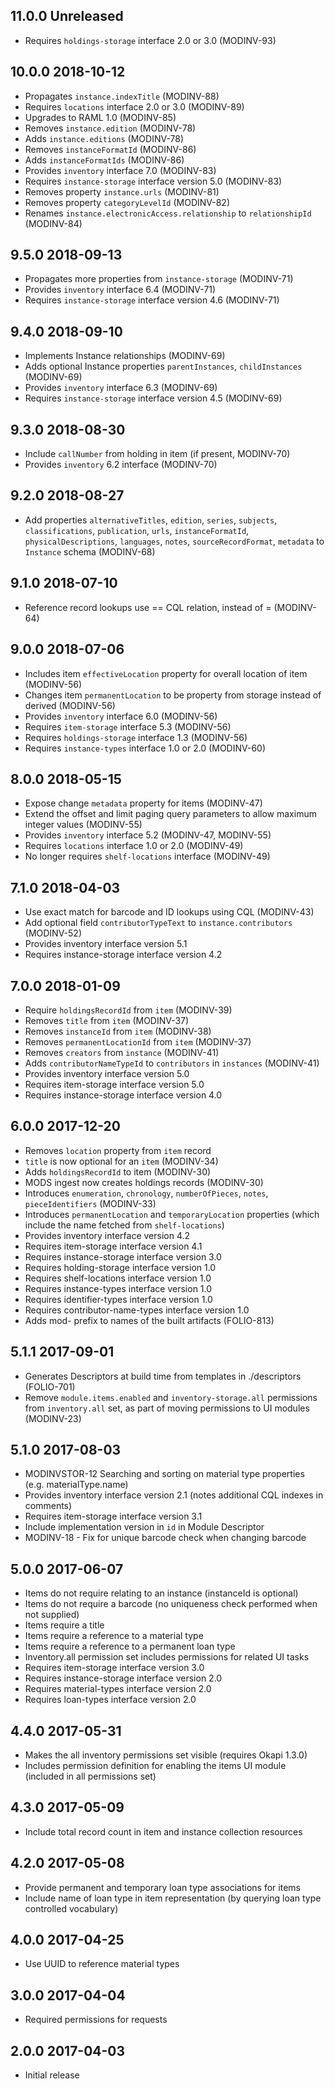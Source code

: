 ## 11.0.0 Unreleased

* Requires `holdings-storage` interface 2.0 or 3.0 (MODINV-93)

## 10.0.0 2018-10-12

* Propagates `instance.indexTitle` (MODINV-88)
* Requires `locations` interface 2.0 or 3.0 (MODINV-89)
* Upgrades to RAML 1.0 (MODINV-85)
* Removes `instance.edition` (MODINV-78)
* Adds `instance.editions` (MODINV-78)
* Removes `instanceFormatId` (MODINV-86)
* Adds `instanceFormatIds` (MODINV-86)
* Provides `inventory` interface 7.0 (MODINV-83)
* Requires `instance-storage` interface version 5.0 (MODINV-83)
* Removes property `instance.urls` (MODINV-81)
* Removes property `categoryLevelId` (MODINV-82)
* Renames `instance.electronicAccess.relationship` to `relationshipId` (MODINV-84)

## 9.5.0 2018-09-13

* Propagates more properties from `instance-storage` (MODINV-71)
* Provides `inventory` interface 6.4 (MODINV-71)
* Requires `instance-storage` interface version 4.6 (MODINV-71)

## 9.4.0 2018-09-10

* Implements Instance relationships (MODINV-69)
* Adds optional Instance properties `parentInstances`, `childInstances` (MODINV-69)
* Provides `inventory` interface 6.3 (MODINV-69)
* Requires `instance-storage` interface version 4.5 (MODINV-69)

## 9.3.0 2018-08-30

* Include `callNumber` from holding in item (if present, MODINV-70)
* Provides `inventory` 6.2 interface (MODINV-70)

## 9.2.0 2018-08-27

* Add properties `alternativeTitles`, `edition`, `series`, `subjects`, `classifications`,
  `publication`, `urls`, `instanceFormatId`, `physicalDescriptions`, `languages`,
  `notes`, `sourceRecordFormat`, `metadata` to `Instance` schema (MODINV-68)

## 9.1.0 2018-07-10

* Reference record lookups use == CQL relation, instead of = (MODINV-64)

## 9.0.0 2018-07-06

* Includes item `effectiveLocation` property for overall location of item (MODINV-56)
* Changes item `permanentLocation` to be property from storage instead of derived (MODINV-56)
* Provides `inventory` interface 6.0 (MODINV-56)
* Requires `item-storage` interface 5.3 (MODINV-56)
* Requires `holdings-storage` interface 1.3 (MODINV-56)
* Requires `instance-types` interface 1.0 or 2.0 (MODINV-60)

## 8.0.0 2018-05-15

* Expose change `metadata` property for items (MODINV-47)
* Extend the offset and limit paging query parameters to allow maximum integer values (MODINV-55)
* Provides `inventory` interface 5.2 (MODINV-47, MODINV-55)
* Requires `locations` interface 1.0 or 2.0 (MODINV-49)
* No longer requires `shelf-locations` interface (MODINV-49)

## 7.1.0 2018-04-03

* Use exact match for barcode and ID lookups using CQL (MODINV-43)
* Add optional field `contributorTypeText` to `instance.contributors` (MODINV-52)
* Provides inventory interface version 5.1
* Requires instance-storage interface version 4.2

## 7.0.0 2018-01-09

* Require `holdingsRecordId` from `item` (MODINV-39)
* Removes `title` from `item` (MODINV-37)
* Removes `instanceId` from `item` (MODINV-38)
* Removes `permanentLocationId` from `item` (MODINV-37)
* Removes `creators` from `instance` (MODINV-41)
* Adds `contributorNameTypeId` to `contributors` in `instances` (MODINV-41)
* Provides inventory interface version 5.0
* Requires item-storage interface version 5.0
* Requires instance-storage interface version 4.0

## 6.0.0 2017-12-20

* Removes `location` property from `item` record
* `title` is now optional for an `item` (MODINV-34)
* Adds `holdingsRecordId` to item (MODINV-30)
* MODS ingest now creates holdings records (MODINV-30)
* Introduces `enumeration`, `chronology`, `numberOfPieces`, `notes`, `pieceIdentifiers` (MODINV-33)
* Introduces `permanentLocation` and `temporaryLocation` properties (which include the name fetched from `shelf-locations`)
* Provides inventory interface version 4.2
* Requires item-storage interface version 4.1
* Requires instance-storage interface version 3.0
* Requires holding-storage interface version 1.0
* Requires shelf-locations interface version 1.0
* Requires instance-types interface version 1.0
* Requires identifier-types interface version 1.0
* Requires contributor-name-types interface version 1.0
* Adds mod- prefix to names of the built artifacts (FOLIO-813)

## 5.1.1 2017-09-01

* Generates Descriptors at build time from templates in ./descriptors (FOLIO-701)
* Remove `module.items.enabled` and `inventory-storage.all` permissions from
`inventory.all` set, as part of moving permissions to UI modules (MODINV-23)

## 5.1.0 2017-08-03

* MODINVSTOR-12 Searching and sorting on material type properties (e.g. materialType.name)
* Provides inventory interface version 2.1 (notes additional CQL indexes in comments)
* Requires item-storage interface version 3.1
* Include implementation version in `id` in Module Descriptor
* MODINV-18 - Fix for unique barcode check when changing barcode

## 5.0.0 2017-06-07

* Items do not require relating to an instance (instanceId is optional)
* Items do not require a barcode (no uniqueness check performed when not supplied)
* Items require a title
* Items require a reference to a material type
* Items require a reference to a permanent loan type
* Inventory.all permission set includes permissions for related UI tasks
* Requires item-storage interface version 3.0
* Requires instance-storage interface version 2.0
* Requires material-types interface version 2.0
* Requires loan-types interface version 2.0

## 4.4.0 2017-05-31

* Makes the all inventory permissions set visible (requires Okapi 1.3.0)
* Includes permission definition for enabling the items UI module (included in all permissions set)

## 4.3.0 2017-05-09

* Include total record count in item and instance collection resources

## 4.2.0 2017-05-08

* Provide permanent and temporary loan type associations for items
* Include name of loan type in item representation (by querying loan type controlled vocabulary)

## 4.0.0 2017-04-25

* Use UUID to reference material types

## 3.0.0 2017-04-04

* Required permissions for requests

## 2.0.0 2017-04-03

* Initial release
